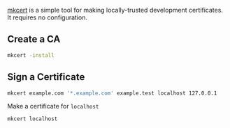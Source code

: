 [mkcert](https://github.com/FiloSottile/mkcert) is a simple tool for making locally-trusted development certificates. It requires no configuration.

## Create a CA
```bash
mkcert -install
```

## Sign a Certificate
```bash
mkcert example.com '*.example.com' example.test localhost 127.0.0.1
```

Make a certificate for `localhost`
```bash
mkcert localhost
```